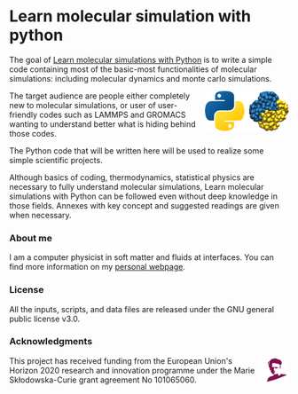 # Learn molecular simulation with python

The goal of [Learn molecular simulations with Python](https://mdcourse.github.io/) is to write a simple
code containing most of the basic-most functionalities of molecular simulations: including molecular
dynamics and monte carlo simulations.

<img src="docs/source/_static/logo/logo-py.png" width="30%" align="right"/></a>


The target audience are people either completely new to molecular simulations, or user of user-friendly
codes such as LAMMPS and GROMACS wanting to understand better what is hiding behind those codes.

The Python code that will be written here will be used to realize some simple scientific projects.

Although basics of coding, thermodynamics, statistical physics are necessary to fully understand molecular
simulations, Learn molecular simulations with Python can be followed even without deep knowledge in those
fields. Annexes with key concept and suggested readings are given when necessary.

### About me ###

I am a computer physicist in soft matter and fluids at interfaces. You can 
find more information on my [personal webpage](https://simongravelle.github.io/).

### License ###

All the inputs, scripts, and data files are released under the 
GNU general public license v3.0.

### Acknowledgments ###

<img src="docs/source/_static/logo/msca.png" width="10%" align="right"/></a>

This project has received funding from the European Union's Horizon 2020 research and innovation programme
under the Marie Skłodowska-Curie grant agreement No 101065060.

